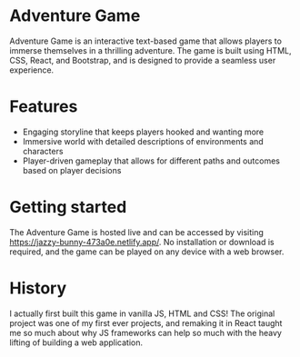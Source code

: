 # Adventure Game

Adventure Game is an interactive text-based game that allows players to immerse themselves in a thrilling adventure. The game is built using HTML, CSS, React, and Bootstrap, and is designed to provide a seamless user experience.

# Features

- Engaging storyline that keeps players hooked and wanting more
- Immersive world with detailed descriptions of environments and characters
- Player-driven gameplay that allows for different paths and outcomes based on player decisions

# Getting started
The Adventure Game is hosted live and can be accessed by visiting https://jazzy-bunny-473a0e.netlify.app/. No installation or download is required, and the game can be played on any device with a web browser.

# History
I actually first built this game in vanilla JS, HTML and CSS! The original project was one of my first ever projects, and remaking it in React taught me so much about why JS frameworks can help so much with the heavy lifting of building a web application.
